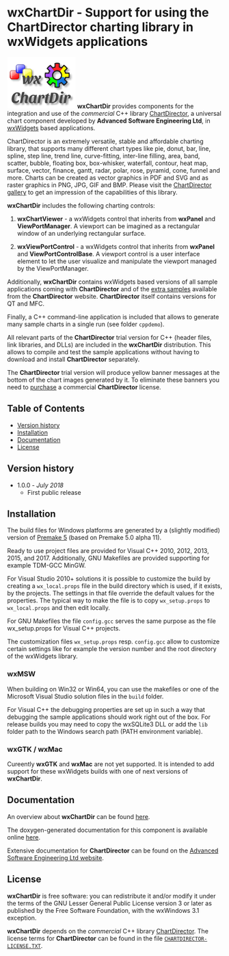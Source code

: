 # wxChartDir - Support for using the ChartDirector charting library in wxWidgets applications

![wxChartDir Logo](docs/wxchartdir.png) **wxChartDir** provides components for the integration
and use of the _commercial_ C++ library [ChartDirector](https://www.advsofteng.com/index.html),
a universal chart component developed by **Advanced Software Engineering Ltd**,
in [wxWidgets](https://www.wxwidgets.org) based applications.

ChartDirector is an extremely versatile, stable and affordable charting library, that
supports many different chart types like pie, donut, bar, line, spline, step line,
trend line, curve-fitting, inter-line filling, area, band, scatter, bubble, floating box,
box-whisker, waterfall, contour, heat map, surface, vector, finance, gantt, radar, polar,
rose, pyramid, cone, funnel and more. Charts can be created as vector graphics in PDF and
SVG and as raster graphics in PNG, JPG, GIF and BMP. Please visit the
[ChartDirector gallery](https://www.advsofteng.com/gallery.html) to get an impression of
the capabilities of this library.

**wxChartDir** includes the following charting controls:

1. **wxChartViewer** - a wxWidgets control that inherits from **wxPanel** and **ViewPortManager**.
   A viewport can be imagined as a rectangular window of an underlying rectangular surface.
   
2. **wxViewPortControl** - a wxWidgets control that inherits from **wxPanel** and **ViewPortControlBase**.
   A viewport control is a user interface element to let the user visualize and manipulate the viewport managed by the ViewPortManager.

Additionally, **wxChartDir** contains wxWidgets based versions of all sample applications coming with
**ChartDirector** and of the [extra samples](https://www.advsofteng.com/tutorials/extra.html)
available from the **ChartDirector** website. **ChartDirector** itself contains versions for QT and MFC.

Finally, a C++ command-line application is included that allows to generate many sample charts
in a single run (see folder `cppdemo`).

All relevant parts of the **ChartDirector** trial version for C++ (header files, link libraries,
and DLLs) are included in the **wxChartDir** distribution. This allows to compile and test the
sample applications without having to download and install **ChartDirector** separately.

The **ChartDirector** trial version will produce yellow banner messages at the bottom
of the chart images generated by it. To eliminate these banners you need to
[purchase](https://www.advsofteng.com/purchase.html) a commercial **ChartDirector** license.

## Table of Contents

- [Version history](#history)
- [Installation](#install)
- [Documentation](#documentation)
- [License](#license)

## <a name="history"></a>Version history

* 1.0.0 - *July 2018*
  - First public release

## <a name="install" />Installation

The build files for Windows platforms are generated by a (slightly modified)
version of [Premake 5](https://premake.github.io/) (based on Premake 5.0 alpha 11).

Ready to use project files are provided for Visual C++ 2010, 2012, 2013,
2015, and 2017. Additionally, GNU Makefiles are provided supporting for
example TDM-GCC MinGW.

For Visual Studio 2010+ solutions it is possible to customize the build
by creating a `wx_local.props` file in the build directory which is used,
if it exists, by the projects. The settings in that file override the
default values for the properties. The typical way to make the file is
to copy `wx_setup.props` to `wx_local.props` and then edit locally.

For GNU Makefiles the file `config.gcc` serves the same purpose as the
file wx_setup.props for Visual C++ projects.

The customization files `wx_setup.props` resp. `config.gcc` allow to
customize certain settings like for example the version number and the
root directory of the wxWidgets library.

### wxMSW

When building on Win32 or Win64, you can use the makefiles or one of the
Microsoft Visual Studio solution files in the `build` folder.

For Visual C++ the debugging properties are set up in such a way that
debugging the sample applications should work right out of the box. For
release builds you may need to copy the wxSQLite3 DLL or add the
`lib` folder path to the Windows search path (PATH environment variable).

### wxGTK / wxMac

Cureently **wxGTK** and **wxMac** are not yet supported. It is intended to
add support for these wxWidgets builds with one of next versions of **wxChartDir**.

## <a name="documentation" />Documentation

An overview about **wxChartDir** can be found [here](https://utelle.github.io/wxchartdir/).

The doxygen-generated documentation for this component is available online [here](http://utelle.github.io/wxchartdir/docs/html/index.html).

Extensive documentation for **ChartDirector** can be found on the
[Advanced Software Engineering Ltd website](https://www.advsofteng.com/doc/cdcpp.htm).

## <a name="license" />License

**wxChartDir** is free software: you can redistribute it and/or modify it
under the terms of the GNU Lesser General Public License version 3
or later as published by the Free Software Foundation,
with the wxWindows 3.1 exception.

**wxChartDir** depends on the _commercial_ C++ library
[ChartDirector](https://www.advsofteng.com/index.html). The license terms for
**ChartDirector** can be found in the file
[`CHARTDIRECTOR-LICENSE.TXT`](CHARTDIRECTOR-LICENSE.TXT).
